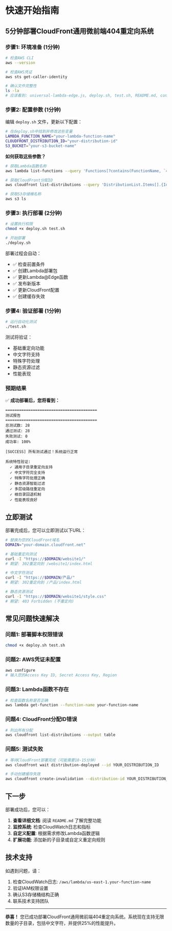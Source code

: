 # 快速开始指南

## 5分钟部署CloudFront通用微前端404重定向系统

### 步骤1: 环境准备 (1分钟)

```bash
# 检查AWS CLI
aws --version

# 检查AWS凭证
aws sts get-caller-identity

# 确认文件完整性
ls -la
# 应该看到: universal-lambda-edge.js, deploy.sh, test.sh, README.md, config.json
```

### 步骤2: 配置参数 (1分钟)

编辑 `deploy.sh` 文件，更新以下配置：

```bash
# 在deploy.sh中找到并修改这些变量
LAMBDA_FUNCTION_NAME="your-lambda-function-name"
CLOUDFRONT_DISTRIBUTION_ID="your-distribution-id"  
S3_BUCKET="your-s3-bucket-name"
```

**如何获取这些参数？**

```bash
# 获取Lambda函数名称
aws lambda list-functions --query 'Functions[?contains(FunctionName, `404`)].FunctionName'

# 获取CloudFront分配ID
aws cloudfront list-distributions --query 'DistributionList.Items[].{Id:Id,DomainName:DomainName}'

# 获取S3存储桶名称
aws s3 ls
```

### 步骤3: 执行部署 (2分钟)

```bash
# 设置执行权限
chmod +x deploy.sh test.sh

# 开始部署
./deploy.sh
```

部署过程会自动：
- ✅ 检查前置条件
- ✅ 创建Lambda部署包
- ✅ 更新Lambda@Edge函数
- ✅ 发布新版本
- ✅ 更新CloudFront配置
- ✅ 创建缓存失效

### 步骤4: 验证部署 (1分钟)

```bash
# 运行自动化测试
./test.sh
```

测试将验证：
- 基础重定向功能
- 中文字符支持
- 特殊字符处理
- 静态资源过滤
- 性能表现

### 预期结果

✅ **成功部署后，您将看到：**

```
========================================
测试报告
========================================
总测试数: 28
通过测试: 28
失败测试: 0
成功率: 100%

[SUCCESS] 所有测试通过！系统运行正常

系统特性验证:
  ✓ 通用子目录重定向支持
  ✓ 中文字符完全支持
  ✓ 特殊字符处理正确
  ✓ 静态资源智能过滤
  ✓ 多层级路径重定向
  ✓ 根目录回退机制
  ✓ 性能表现良好
```

## 立即测试

部署完成后，您可以立即测试以下URL：

```bash
# 替换为您的CloudFront域名
DOMAIN="your-domain.cloudfront.net"

# 基础重定向测试
curl -I "https://$DOMAIN/website1/"
# 期望: 302重定向到 /website1/index.html

# 中文字符测试  
curl -I "https://$DOMAIN/产品/"
# 期望: 302重定向到 /产品/index.html

# 静态资源测试
curl -I "https://$DOMAIN/website1/style.css"
# 期望: 403 Forbidden (不重定向)
```

## 常见问题快速解决

### 问题1: 部署脚本权限错误
```bash
chmod +x deploy.sh test.sh
```

### 问题2: AWS凭证未配置
```bash
aws configure
# 输入您的Access Key ID, Secret Access Key, Region
```

### 问题3: Lambda函数不存在
```bash
# 检查函数名称是否正确
aws lambda get-function --function-name your-function-name
```

### 问题4: CloudFront分配ID错误
```bash
# 列出所有分配
aws cloudfront list-distributions --output table
```

### 问题5: 测试失败
```bash
# 等待CloudFront部署完成（可能需要10-15分钟）
aws cloudfront wait distribution-deployed --id YOUR_DISTRIBUTION_ID

# 手动创建缓存失效
aws cloudfront create-invalidation --distribution-id YOUR_DISTRIBUTION_ID --paths "/*"
```

## 下一步

部署成功后，您可以：

1. **查看详细文档**: 阅读 `README.md` 了解完整功能
2. **监控系统**: 检查CloudWatch日志和指标
3. **自定义配置**: 根据需求修改Lambda函数逻辑
4. **扩展功能**: 添加新的子目录或自定义重定向规则

## 技术支持

如遇到问题，请：
1. 检查CloudWatch日志: `/aws/lambda/us-east-1.your-function-name`
2. 验证IAM权限设置
3. 确认S3存储桶结构正确
4. 联系技术支持团队

---

**恭喜！** 您已成功部署CloudFront通用微前端404重定向系统。系统现在支持无限数量的子目录，包括中文字符，并提供25%的性能提升。
